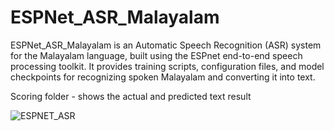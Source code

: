 # ESPNet_ASR_Malayalam
ESPNet_ASR_Malayalam is an Automatic Speech Recognition (ASR) system for the Malayalam language, built using the ESPnet end-to-end speech processing toolkit.
It provides training scripts, configuration files, and model checkpoints for recognizing spoken Malayalam and converting it into text.

Scoring folder - shows the actual and predicted text result


![ESPNET_ASR](https://github.com/user-attachments/assets/3f0156b7-1314-48b9-ba70-1a03ef4603d3)

